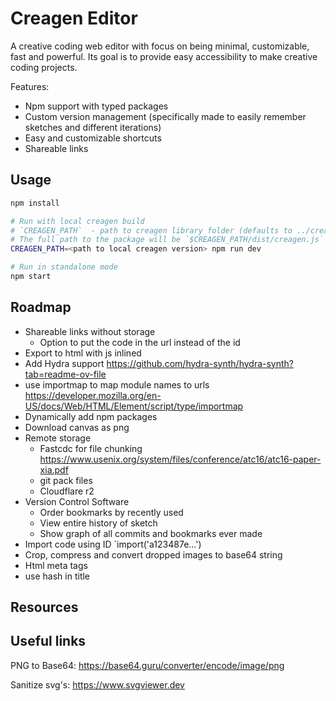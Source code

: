# Creagen Editor

A creative coding web editor with focus on being minimal, customizable, fast and powerful. Its goal is to provide easy accessibility to make creative coding projects. 

Features:

- Npm support with typed packages
- Custom version management (specifically made to easily remember sketches and different iterations)
- Easy and customizable shortcuts
- Shareable links

## Usage

```sh
npm install

# Run with local creagen build
# `CREAGEN_PATH`  - path to creagen library folder (defaults to ../creagen)
# The full path to the package will be `$CREAGEN_PATH/dist/creagen.js`
CREAGEN_PATH=<path to local creagen version> npm run dev

# Run in standalone mode
npm start
```

## Roadmap

- Shareable links without storage
  - Option to put the code in the url instead of the id
- Export to html with js inlined
- Add Hydra support https://github.com/hydra-synth/hydra-synth?tab=readme-ov-file
- use importmap to map module names to urls https://developer.mozilla.org/en-US/docs/Web/HTML/Element/script/type/importmap
- Dynamically add npm packages
- Download canvas as png
- Remote storage
  - Fastcdc for file chunking https://www.usenix.org/system/files/conference/atc16/atc16-paper-xia.pdf
  - git pack files
  - Cloudflare r2
- Version Control Software
  - Order bookmarks by recently used
  - View entire history of sketch
  - Show graph of all commits and bookmarks ever made
- Import code using ID `import('a123487e...')
- Crop, compress and convert dropped images to base64 string
- Html meta tags
- use hash in title

## Resources

## Useful links
PNG to Base64:
https://base64.guru/converter/encode/image/png

Sanitize svg's:
https://www.svgviewer.dev
